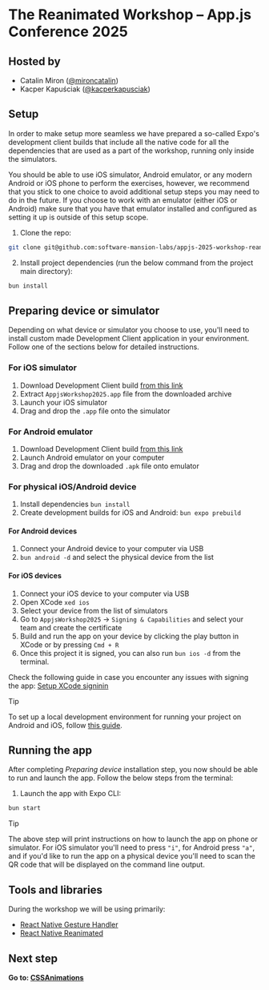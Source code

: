 # The Reanimated Workshop – App.js Conference 2025

## Hosted by

- Catalin Miron ([@mironcatalin](https://x.com/mironcatalin))
- Kacper Kapuściak ([@kacperkapusciak](https://x.com/kacperkapusciak))

## Setup

In order to make setup more seamless we have prepared a so-called Expo's development client builds that include all the native code for all the dependencies that are used as a part of the workshop, running only inside the simulators.

You should be able to use iOS simulator, Android emulator, or any modern Android or iOS phone to perform the exercises, however, we recommend that you stick to one choice to avoid additional setup steps you may need to do in the future.
If you choose to work with an emulator (either iOS or Android) make sure that you have that emulator installed and configured as setting it up is outside of this setup scope.

1. Clone the repo:

```bash
git clone git@github.com:software-mansion-labs/appjs-2025-workshop-reanimated-intro.git && cd appjs-2025-workshop-reanimated-intro
```

2. Install project dependencies (run the below command from the project main directory):

```bash
bun install
```

## Preparing device or simulator

Depending on what device or simulator you choose to use, you'll need to install custom made Development Client application in your environment.
Follow one of the sections below for detailed instructions.

### For iOS simulator

1. Download Development Client build [from this link](https://expo.dev/artifacts/eas/x8X24oYLYFhJcpRJ7TYuvW.tar.gz)
1. Extract `AppjsWorkshop2025.app` file from the downloaded archive
1. Launch your iOS simulator
1. Drag and drop the `.app` file onto the simulator

### For Android emulator

1. Download Development Client build [from this link](https://expo.dev/artifacts/eas/befVmhVddsdPmCVwe2meBv.apk)
1. Launch Android emulator on your computer
1. Drag and drop the downloaded `.apk` file onto emulator

### For physical iOS/Android device

1. Install dependencies `bun install`
1. Create development builds for iOS and Android:
   `bun expo prebuild`

#### For Android devices

1. Connect your Android device to your computer via USB
1. `bun android -d` and select the physical device from the list

#### For iOS devices

1. Connect your iOS device to your computer via USB
1. Open XCode `xed ios`
1. Select your device from the list of simulators
1. Go to `AppjsWorkshop2025` -> `Signing & Capabilities` and select your team and create the certificate
1. Build and run the app on your device by clicking the play button in XCode or by pressing `Cmd + R`
1. Once this project it is signed, you can also run `bun ios -d` from the terminal.

Check the following guide in case you encounter any issues with signing the app: [Setup XCode signinin](https://github.com/expo/fyi/blob/main/setup-xcode-signing.md)

> [!TIP]
> To set up a local development environment for running your project on Android and iOS, follow [this guide](https://docs.expo.dev/get-started/set-up-your-environment/).

## Running the app

After completing _Preparing device_ installation step, you now should be able to run and launch the app.
Follow the below steps from the terminal:

1. Launch the app with Expo CLI:

```bash
bun start
```

> [!TIP]
> The above step will print instructions on how to launch the app on phone or simulator. For iOS simulator you'll need to press `"i"`, for Android press `"a"`, and if you'd like to run the app on a physical device you'll need to scan the QR code that will be displayed on the command line output.

## Tools and libraries

During the workshop we will be using primarily:

- [React Native Gesture Handler](https://docs.swmansion.com/react-native-gesture-handler/docs/)
- [React Native Reanimated](https://docs.swmansion.com/react-native-reanimated/)

## Next step

**Go to: [CSSAnimations](./src/lessons/1_CSSAnimations/)**
